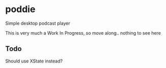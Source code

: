 # poddie

Simple desktop podcast player

This is very much a Work In Progress, so move along.. nothing to see here

## Todo

Should use XState instead?
